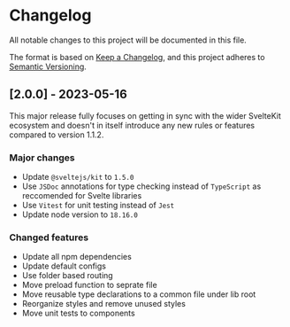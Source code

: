 # Changelog

All notable changes to this project will be documented in this file.

The format is based on [Keep a Changelog](https://keepachangelog.com/en/1.0.0/),
and this project adheres to [Semantic Versioning](https://semver.org/spec/v2.0.0.html).

## [2.0.0] - 2023-05-16

This major release fully focuses on getting in sync with the wider SvelteKit ecosystem and doesn't in itself introduce any new rules or features compared to version 1.1.2.

### Major changes

- Update `@sveltejs/kit` to `1.5.0`
- Use `JSDoc` annotations for type checking instead of `TypeScript` as reccomended for Svelte libraries
- Use `Vitest` for unit testing instead of `Jest`
- Update node version to `18.16.0`

### Changed features

- Update all npm dependencies
- Update default configs
- Use folder based routing
- Move preload function to seprate file
- Move reusable type declarations to a common file under lib root
- Reorganize styles and remove unused styles
- Move unit tests to components
